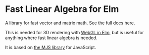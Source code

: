 # Fast Linear Algebra for Elm

A library for fast vector and matrix math. See the full docs [here][docs].

[docs]: https://package.elm-lang.org/packages/elm-explorations/linear-algebra/latest/

This is needed for 3D rendering with [WebGL in Elm][webgl], but is useful for
anything where fast linear algebra is needed.

[webgl]: https://github.com/elm-explorations/webgl

It is based on [the MJS library](https://code.google.com/p/webgl-mjs/) for JavaScript.

